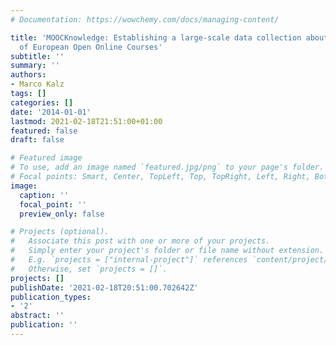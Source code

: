 ```yaml
---
# Documentation: https://wowchemy.com/docs/managing-content/

title: 'MOOCKnowledge: Establishing a large-scale data collection about participants
  of European Open Online Courses'
subtitle: ''
summary: ''
authors:
- Marco Kalz
tags: []
categories: []
date: '2014-01-01'
lastmod: 2021-02-18T21:51:00+01:00
featured: false
draft: false

# Featured image
# To use, add an image named `featured.jpg/png` to your page's folder.
# Focal points: Smart, Center, TopLeft, Top, TopRight, Left, Right, BottomLeft, Bottom, BottomRight.
image:
  caption: ''
  focal_point: ''
  preview_only: false

# Projects (optional).
#   Associate this post with one or more of your projects.
#   Simply enter your project's folder or file name without extension.
#   E.g. `projects = ["internal-project"]` references `content/project/deep-learning/index.md`.
#   Otherwise, set `projects = []`.
projects: []
publishDate: '2021-02-18T20:51:00.702642Z'
publication_types:
- '2'
abstract: ''
publication: ''
---
```

